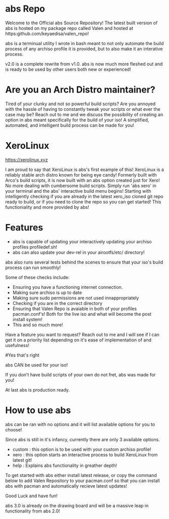 # abs Repo

Welcome to the Official abs Source Repository! The latest built version of abs is hosted on my package repo called Valen and
hosted at https:github.com/keyaedisa/valen_repo!

abs is a terminual utility I wrote in bash meant to not only automate the build
process of any archiso profile it is provided, but to also make it an
interative process.

v2.0 is a complete rewrite from v1.0. abs is now much more fleshed out and is
ready to be used by other users both new or experienced!

# Are you an Arch Distro maintainer?

Tired of your clunky and not so powerful build scripts? Are you annoyed
with the hassle of having to constantly tweak your scripts or what ever the
case may be? Reach out to me and we discuss the possibility of creating  an
option in abs meant specifically for the build of your iso! A simplified,
automated, and intelligent build process can be made for you!

# XeroLinux

https://xerolinux.xyz

I am proud to say that XeroLinux is abs's first example of this!
XeroLinux is a reliably stable arch distro known for being eye candy!
Formerly built with Arco's build scripts, it is now built with an abs option
created just for Xero! No more dealing with cumbersome build scripts. Simply run
'abs xero' in your terminal and the abs' interactive build menu begins!
Starting with intelligently checking if you are already in the latest xero_iso
cloned git repo ready to build, or if you need to clone the repo so you can get
started! This functioniality and more provided by abs!

# Features

- abs is capable of updating your interactively updating your archiso profiles
  profiledef.sh!
- abs can also update your dev-rel in your airootfs/etc/ directory!

abs also runs several tests behind the scenes to ensure that your iso's build
process can run smoothly!

Some of these checks include:
- Ensuring you have a functioning internet connection.
- Making sure archiso is up to date
- Making sure sudo permissions are not used innappropriately
- Checking if you are in the correct directory
- Ensuring that Valen Repo is avaiable  in both of your profiles pacman.conf's!
  Both for the live iso and what will become the post install system!
- This and so much more!

Have a feature you want to request? Reach out to me and I will see if I can get
it on a priority list depending on it's ease of implementation of and
usefulness!

#Yes that's right

abs CAN be used for your iso!

If you don't have build scripts of your own do not fret, abs was made for you!

At last abs is production ready.

# How to use abs

abs can be ran with no options and it will list available options for you to
choose!

Since abs is still in it's infancy, currently there are only 3 available options.
- custom : this option is to be used with your custom archiso profile!
- xero : this option starts an interactive process to build XeroLinux from
latest git!
- help : Explains abs functionality in greather depth!

To get started with abs either install latest release, or copy the command below
to add Valen Repository to your pacman.conf so that you can install abs with
pacman and automatically recieve latest updates!

Good Luck and have fun!

abs 3.0 is already on the drawing board and will be a massive leap in
functionality from abs 2.0!
